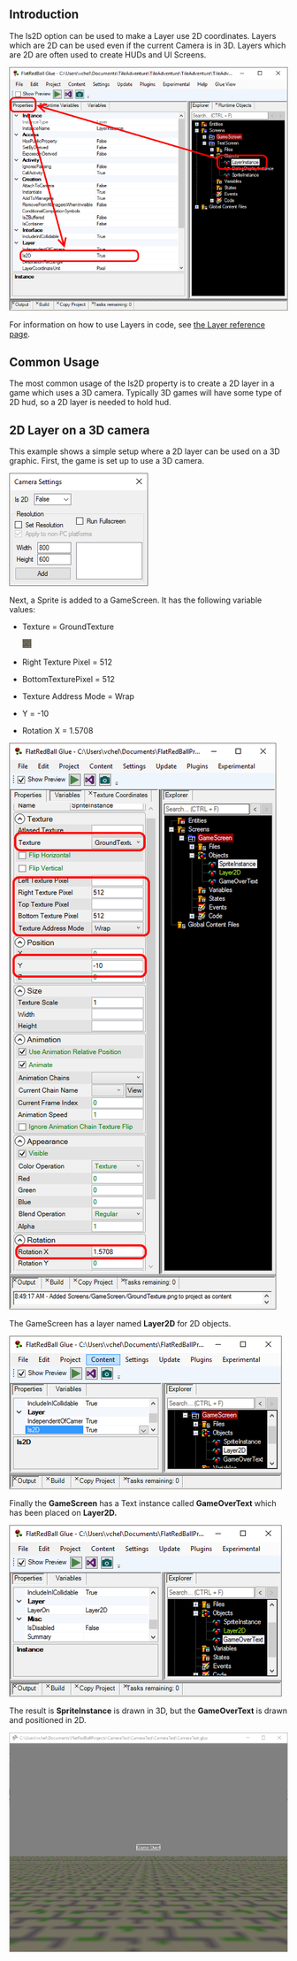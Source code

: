 ## Introduction

The Is2D option can be used to make a Layer use 2D coordinates. Layers which are 2D can be used even if the current Camera is in 3D. Layers which are 2D are often used to create HUDs and UI Screens.

![](/media/2016-04-img_572276954d277.png)

For information on how to use Layers in code, see [the Layer reference page](/documentation/tools/glue-reference/objects/glue-reference-layer.md "Glue:Reference:Objects:Layer").

## Common Usage

The most common usage of the Is2D property is to create a 2D layer in a game which uses a 3D camera. Typically 3D games will have some type of 2D hud, so a 2D layer is needed to hold hud.

## 2D Layer on a 3D camera

This example shows a simple setup where a 2D layer can be used on a 3D graphic. First, the game is set up to use a 3D camera.

![](/media/2017-02-img_58a1d6a552f4a.png)

Next, a Sprite is added to a GameScreen. It has the following variable values:

-   Texture = GroundTexture

    ![](/media/2017-02-img_58a1d772cfa7e.png)

-   Right Texture Pixel = 512

-   BottomTexturePixel = 512

-   Texture Address Mode = Wrap

-   Y = -10

-   Rotation X = 1.5708

![](/media/2017-02-img_58a1d7a38142d.png)

The GameScreen has a layer named **Layer2D** for 2D objects.

![](/media/2017-02-img_58a1d808956f8.png)

Finally the **GameScreen** has a Text instance called **GameOverText** which has been placed on **Layer2D.**

![](/media/2017-02-img_58a1d84d86ed1.png)

The result is **SpriteInstance** is drawn in 3D, but the **GameOverText** is drawn and positioned in 2D.

![](/media/2017-02-img_58a1d877b37d3.png)
